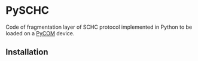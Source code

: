 # PySCHC

Code of fragmentation layer of SCHC protocol implemented in Python to be loaded on a [PyCOM](https://pycom.io/) device.

## Installation

<altoque bodoque>

